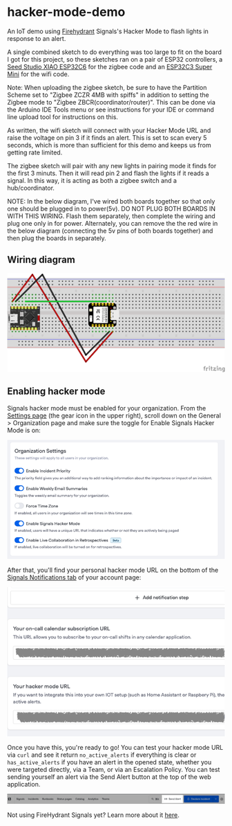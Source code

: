 # hacker-mode-demo

An IoT demo using [Firehydrant](https://firehydrant.com) Signals's Hacker Mode to flash lights in response to an alert.  

A single combined sketch to do everything was too large to fit on the board I got for this project, so these sketches ran on a pair of ESP32 controllers, a [Seed Studio XIAO ESP32C6](https://wiki.seeedstudio.com/xiao_esp32c6_getting_started/) for the zigbee code and an [ESP32C3 Super Mini](https://www.espboards.dev/esp32/esp32-c3-super-mini/) for the wifi code.

Note: When uploading the zigbee sketch, be sure to have the Partition Scheme set to "Zigbee ZCZR 4MB with spiffs" in addition to setting the Zigbee mode to "Zigbee ZBCR(coordinator/router)".  This can be done via the Arduino IDE Tools menu or see instructions for your IDE or command line upload tool for instructions on this.

As written, the wifi sketch will connect with your Hacker Mode URL and raise the voltage on pin 3 if it finds an alert.  This is set to scan every 5 seconds, which is more than sufficient for this demo and keeps us from getting rate limited.

The zigbee sketch will pair with any new lights in pairing mode it finds for the first 3 minuts.  Then it will read pin 2 and flash the lights if it reads a signal.  In this way, it is acting as both a zigbee switch and a hub/coordinator.

NOTE: In the below diagram, I've wired both boards together so that only one should be plugged in to power(5v).  DO NOT PLUG BOTH BOARDS IN WITH THIS WIRING.  Flash them separately, then complete the wiring and plug one only in for power.  Alternately, you can remove the the red wire in the below diagram (connecting the 5v pins of both boards together) and then plug the boards in separately.

## Wiring diagram

![demo wiring diagram](/images/demo_bb.png)

## Enabling hacker mode
Signals hacker mode must be enabled for your organization.  From the [Settings page](https://app.firehydrant.io/org/firehydrant/settings/organization) (the gear icon in the upper right), scroll down on the General > Organization page and make sure the toggle for Enable Signals Hacker Mode is on:

![enable signals hacker mode](/images/enable_hacker_mode.png)

After that, you'll find your personal hacker mode URL on the bottom of the [Signals Notifications tab](https://app.firehydrant.io/org/firehydrant/account/notification_preferences) of your account page:

![hacker mode url](/images/hacker_mode_url.png)

Once you have this, you're ready to go!  You can test your hacker mode URL via `curl` and see it return `no_active_alerts` if everything is clear or `has_active_alerts` if you have an alert in the opened state, whether you were targeted directly, via a Team, or via an Escalation Policy.  You can test sending yourself an alert via the Send Alert button at the top of the web application.

![send alert button](/images/send_alert.png)

Not using FireHydrant Signals yet?  Learn more about it [here](https://firehydrant.com/signals/).

